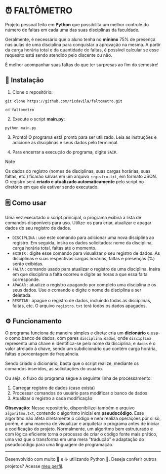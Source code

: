 # ⏰ FALTÔMETRO

Projeto pessoal feito em **Python** que possibilita um melhor controle do número de faltas em cada uma das suas disciplinas da faculdade. 

Geralmente, é necessário que o aluno tenha no **mínimo** 75% de presença nas aulas de uma disciplina para conquistar a aprovação na mesma. A partir da carga horária total e da quantidade de faltas, é possível calcular se esse requesito está sendo atendido pelo discente ou não. 

É melhor acompanhar suas faltas do que ter surpresas ao fim do semestre!

## 💾 Instalação 

1. Clone o repositório:
```
git clone https://github.com/ricdavila/faltometro.git
   
cd faltometro
```
2. Execute o script **main.py**:
```
python main.py
```
3. Pronto! O programa está pronto para ser utilizado. Leia as instruções e adicione as disciplinas e seus dados pelo terminnal.

4. Para encerrar a execução do programa, digite `SAIR`.

> [!NOTE]
> Os dados do registro (nomes de disciplinas, suas cargas horárias, suas faltas, etc.) ficarão salvas em um arquivo `registro.txt`, em formato JSON. O registro será **criado e atualizado automaticamente** pelo script no diretório em que ele estiver sendo executado.

## 🗒️ Como usar

Uma vez executado o script principal, o programa exibirá a lista de comandos disponíveis para uso. Utilize-os para criar, atualizar e apagar dados do seu registro de dados.

- `DISCIPLINA` : use este comando para adicionar uma nova disciplina ao registro. Em seguida, insira os dados solicitados: nome da disciplina, carga horária total, faltas até o momento.
- `EXIBIR` : digite esse comando para visualizar o seu registro de dados. As disciplinas e suas respectivas cargas horárias, faltas e presenças (%) serão exibidas.
- `FALTA` : comando usado para atualizar o registro de uma disciplina. Insira em que disciplina a falta ocorreu e digite as horas a que essa falta corresponde.
- `APAGAR` : atualize o registro apagando por completo uma disciplina e os seus dados. Use o comando e digite o nome da disciplina a ser deletada.
- `RESETAR` : apague o registro de dados, incluindo todas as disciplinas, faltas, etc. O arquivo `registro.txt` terá todos os dados apagados.

## ⚙️ Funcionamento

O programa funciona de maneira simples e direta: cria um **dicionário** e usa-o como banco de dados, com pares `disciplina:dados`, onde `disciplina` representa uma chave e identifica-se pelo nome da disciplina, e `dados` é o valor atrelado à chave, sendo um subdicionário que contém carga horária, faltas e porcentagem de frequência. 

Sendo criado o dicionário, basta que o script realize, mediante os comandos inseridos, as solicitações do usuário. 

Ou seja, o fluxo do programa segue a seguinte linha de processamento:

1. Carregar registro de dados (caso exista)
2. Processar comandos do usuário para modificar o banco de dados
3. Atualizar o registro a cada modificação

**Obsevação:** Nesse repositório, disponibilizei também o arquivo `algoritmo.txt`, contendo o algoritmo inicial em **pseudocódigo**. Esse algoritmo não afeta diretamente o código e nem realiza operações por si só, porém, é uma maneira de visualizar e arquitetar o programa antes de iniciar a codificação do projeto. Normalmente, um algoritmo bem estruturado e com lógica eficiente torna o processo de criar o código fonte mais prático, uma vez que o transforma em uma mera "tradução" e adaptação do pseudocódigo para uma linguagem de programação. 

---

Desenvolvido com muito 🤍 e ☕ utilizando Python 🐍. Deseja conferir outros projetos? Acesse [meu perfil](https://github.com/ricdavila).

